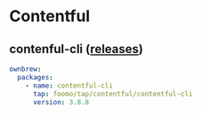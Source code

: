 # Contentful

## contenful-cli ([releases](https://github.com/contentful/contentful-cli/releases))

```yaml
ownbrew:
  packages:
    - name: contentful-cli
      tap: foomo/tap/contentful/contentful-cli
      version: 3.8.8
```
